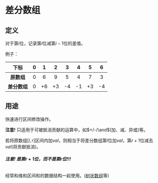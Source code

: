 # 差分数组

## 定义

对于第$i$位，记录第$i$位减第$i-1$位的差值。

例子：

|     下标     |  0   |  1   |  2   |  3   |  4   |  5   |  6   |
| :----------: | :--: | :--: | :--: | :--: | :--: | :--: | :--: |
|  **原数组**  |  0   |  6   |  9   |  5   |  4   |  7   |  3   |
| **差分数组** |  0   |  +6  |  +3  |  -4  |  -1  |  +3  |  -4  |

## 用途

快速进行区间修改操作。

**注意!** 只适用于可被抵消贡献的运算中，如$+/-/\and$​(加、减、异或)等。

若将原数组$[l,r]$区间内加$val$，则相当于将差分数组第$l$位加$val$，第$r+1$位减去$val$(将贡献抵消)。

###### **注意! 是第$r+1$位，而不是第$r$​位!!!**

经常和维和区间和的数据结构一起使用。([树状数组](../data数据结构/树状数组.md)等)